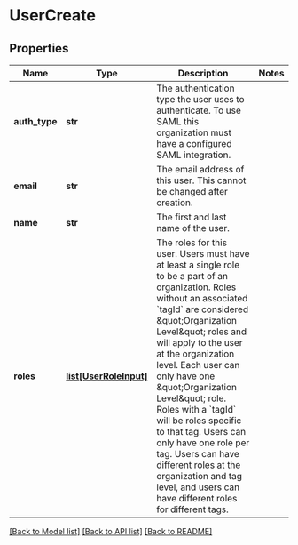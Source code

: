 # UserCreate

## Properties
Name | Type | Description | Notes
------------ | ------------- | ------------- | -------------
**auth_type** | **str** | The authentication type the user uses to authenticate. To use SAML this organization must have a configured SAML integration. | 
**email** | **str** | The email address of this user. This cannot be changed after creation. | 
**name** | **str** | The first and last name of the user. | 
**roles** | [**list[UserRoleInput]**](UserRoleInput.md) | The roles for this user. Users must have at least a single role to be a part of an organization. Roles without an associated &#x60;tagId&#x60; are considered \&quot;Organization Level\&quot; roles and will apply to the user at the organization level. Each user can only have one \&quot;Organization Level\&quot; role. Roles with a &#x60;tagId&#x60; will be roles specific to that tag. Users can only have one role per tag. Users can have different roles at the organization and tag level, and users can have different roles for different tags. | 

[[Back to Model list]](../README.md#documentation-for-models) [[Back to API list]](../README.md#documentation-for-api-endpoints) [[Back to README]](../README.md)

